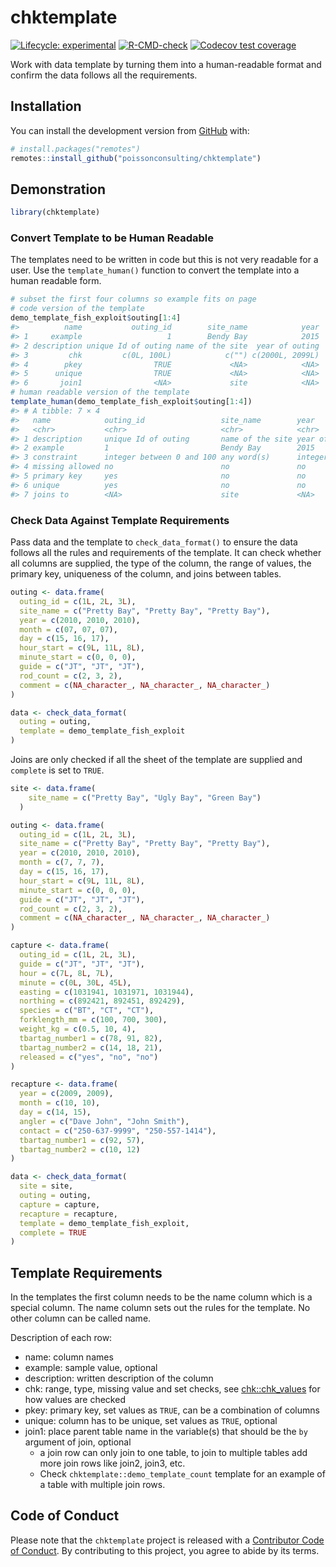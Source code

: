 
<!-- README.md is generated from README.Rmd. Please edit that file -->

# chktemplate

<!-- badges: start -->

[![Lifecycle:
experimental](https://img.shields.io/badge/lifecycle-experimental-orange.svg)](https://lifecycle.r-lib.org/articles/stages.html#experimental)
[![R-CMD-check](https://github.com/poissonconsulting/chktemplate/actions/workflows/R-CMD-check.yaml/badge.svg)](https://github.com/poissonconsulting/chktemplate/actions/workflows/R-CMD-check.yaml)
[![Codecov test
coverage](https://codecov.io/gh/poissonconsulting/chktemplate/branch/main/graph/badge.svg)](https://app.codecov.io/gh/poissonconsulting/chktemplate?branch=main)
<!-- badges: end -->

Work with data template by turning them into a human-readable format and
confirm the data follows all the requirements.

## Installation

You can install the development version from
[GitHub](https://github.com/poissonconsulting/chktemplate) with:

``` r
# install.packages("remotes")
remotes::install_github("poissonconsulting/chktemplate")
```

## Demonstration

``` r
library(chktemplate)
```

### Convert Template to be Human Readable

The templates need to be written in code but this is not very readable
for a user. Use the `template_human()` function to convert the template
into a human readable form.

``` r
# subset the first four columns so example fits on page 
# code version of the template
demo_template_fish_exploit$outing[1:4]
#>          name           outing_id        site_name            year
#> 1     example                   1        Bendy Bay            2015
#> 2 description unique Id of outing name of the site  year of outing
#> 3         chk         c(0L, 100L)            c("") c(2000L, 2099L)
#> 4        pkey                TRUE             <NA>            <NA>
#> 5      unique                TRUE             <NA>            <NA>
#> 6       join1                <NA>             site            <NA>
# human readable version of the template
template_human(demo_template_fish_exploit$outing[1:4])
#> # A tibble: 7 × 4
#>   name            outing_id                 site_name        year               
#>   <chr>           <chr>                     <chr>            <chr>              
#> 1 description     unique Id of outing       name of the site year of outing     
#> 2 example         1                         Bendy Bay        2015               
#> 3 constraint      integer between 0 and 100 any word(s)      integer between 20…
#> 4 missing allowed no                        no               no                 
#> 5 primary key     yes                       no               no                 
#> 6 unique          yes                       no               no                 
#> 7 joins to        <NA>                      site             <NA>
```

### Check Data Against Template Requirements

Pass data and the template to `check_data_format()` to ensure the data
follows all the rules and requirements of the template. It can check
whether all columns are supplied, the type of the column, the range of
values, the primary key, uniqueness of the column, and joins between
tables.

``` r
outing <- data.frame(
  outing_id = c(1L, 2L, 3L),
  site_name = c("Pretty Bay", "Pretty Bay", "Pretty Bay"),
  year = c(2010, 2010, 2010),
  month = c(07, 07, 07),
  day = c(15, 16, 17),
  hour_start = c(9L, 11L, 8L),
  minute_start = c(0, 0, 0),
  guide = c("JT", "JT", "JT"),
  rod_count = c(2, 3, 2),
  comment = c(NA_character_, NA_character_, NA_character_)
)

data <- check_data_format(
  outing = outing,
  template = demo_template_fish_exploit
)
```

Joins are only checked if all the sheet of the template are supplied and
`complete` is set to `TRUE`.

``` r
site <- data.frame(
    site_name = c("Pretty Bay", "Ugly Bay", "Green Bay")
  )

outing <- data.frame(
  outing_id = c(1L, 2L, 3L),
  site_name = c("Pretty Bay", "Pretty Bay", "Pretty Bay"),
  year = c(2010, 2010, 2010),
  month = c(7, 7, 7),
  day = c(15, 16, 17),
  hour_start = c(9L, 11L, 8L),
  minute_start = c(0, 0, 0),
  guide = c("JT", "JT", "JT"),
  rod_count = c(2, 3, 2),
  comment = c(NA_character_, NA_character_, NA_character_)
)

capture <- data.frame(
  outing_id = c(1L, 2L, 3L),
  guide = c("JT", "JT", "JT"),
  hour = c(7L, 8L, 7L),
  minute = c(0L, 30L, 45L),
  easting = c(1031941, 1031971, 1031944),
  northing = c(892421, 892451, 892429),
  species = c("BT", "CT", "CT"),
  forklength_mm = c(100, 700, 300),
  weight_kg = c(0.5, 10, 4),
  tbartag_number1 = c(78, 91, 82),
  tbartag_number2 = c(14, 18, 21),
  released = c("yes", "no", "no")
)

recapture <- data.frame(
  year = c(2009, 2009),
  month = c(10, 10),
  day = c(14, 15),
  angler = c("Dave John", "John Smith"),
  contact = c("250-637-9999", "250-557-1414"),
  tbartag_number1 = c(92, 57),
  tbartag_number2 = c(10, 12)
)

data <- check_data_format(
  site = site,
  outing = outing,
  capture = capture,
  recapture = recapture,
  template = demo_template_fish_exploit,
  complete = TRUE
)
```

## Template Requirements

In the templates the first column needs to be the name column which is a
special column. The name column sets out the rules for the template. No
other column can be called name.

Description of each row:

- name: column names
- example: sample value, optional
- description: written description of the column
- chk: range, type, missing value and set checks, see
  [chk::chk_values](https://poissonconsulting.github.io/chk/reference/check_values.html)
  for how values are checked
- pkey: primary key, set values as `TRUE`, can be a combination of
  columns
- unique: column has to be unique, set values as `TRUE`, optional
- join1: place parent table name in the variable(s) that should be the
  `by` argument of join, optional
  - a join row can only join to one table, to join to multiple tables
    add more join rows like join2, join3, etc.
  - Check `chktemplate::demo_template_count` template for an example of
    a table with multiple join rows.

## Code of Conduct

Please note that the `chktemplate` project is released with a
[Contributor Code of
Conduct](https://contributor-covenant.org/version/2/0/CODE_OF_CONDUCT.html).
By contributing to this project, you agree to abide by its terms.
